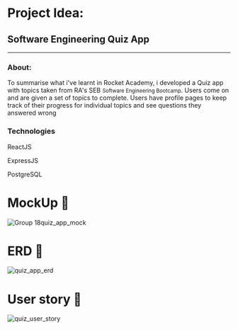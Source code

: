 
<h1>Project Idea:</h1>

<h2>Software Engineering Quiz App</h2>
<hr>

<h3>About:</h3>
<p>To summarise what i've learnt in Rocket Academy, i developed a Quiz app with topics taken from RA's SEB <small>Software Engineering Bootcamp</small>.
Users come on and are given a set of topics to complete. 
Users have profile pages to keep track of their progress for individual topics and see questions they answered wrong</p>

<h3>Technologies</h3>
<p>ReactJS</p>
<p>ExpressJS</p>
<p>PostgreSQL</p>


<h1>MockUp 🎨</h1>

![Group 18quiz_app_mock](https://user-images.githubusercontent.com/61228520/132468966-0dd52cf9-25e3-46af-94b2-2083ff87020e.png)

<h1>ERD 💾</h1>

![quiz_app_erd](https://user-images.githubusercontent.com/61228520/132465674-d0f3e353-a0b0-437e-ab9c-a5fcc6af5fc2.png)


<h1>User story 📲</h1>

![quiz_user_story](https://user-images.githubusercontent.com/61228520/132466115-e8d9655b-c6ec-4969-9f5e-eb12afcfd3b5.png)


